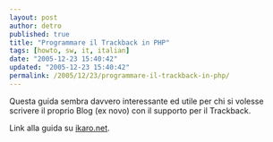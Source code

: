 ```yaml
---
layout: post
author: detro
published: true
title: "Programmare il Trackback in PHP"
tags: [howto, sw, it, italian]
date: "2005-12-23 15:40:42"
updated: "2005-12-23 15:40:42"
permalink: /2005/12/23/programmare-il-trackback-in-php/
---
```


Questa guida sembra davvero interessante ed utile per chi si volesse scrivere il proprio Blog (ex novo) con il supporto per il Trackback.

Link alla guida su <a href="http://www.ikaro.net/articoli/cnt/programmazione_trackback-00150.html">ikaro.net</a>.
